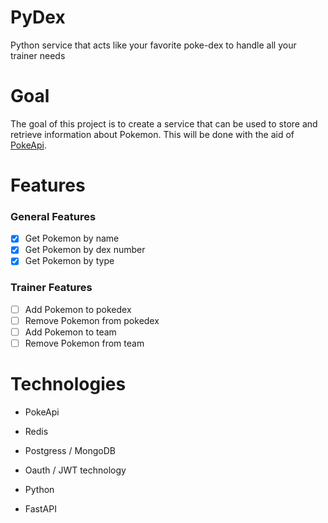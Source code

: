 # PyDex
Python service that acts like your favorite poke-dex to handle all your trainer needs


# Goal
The goal of this project is to create a service that can be used to store and retrieve information about Pokemon. This will be done with the aid of [PokeApi](https://pokeapi.co/).

# Features

### General Features
- [x] Get Pokemon by name
- [x] Get Pokemon by dex number
- [x] Get Pokemon by type

### Trainer Features
- [ ] Add Pokemon to pokedex
- [ ] Remove Pokemon from pokedex
- [ ] Add Pokemon to team
- [ ] Remove Pokemon from team

# Technologies
- PokeApi
- Redis
- Postgress / MongoDB
- Oauth / JWT technology

- Python
- FastAPI
